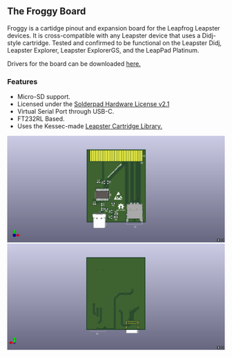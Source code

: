 ## The Froggy Board
Froggy is a cartidge pinout and expansion board for the Leapfrog Leapster devices. It is cross-compatible with any Leapster device that uses a Didj-style cartridge. Tested and confirmed to be functional on the Leapster Didj, Leapster Explorer, Leapster ExplorerGS, and the LeapPad Platinum.

Drivers for the board can be downloaded [here.](https://www.ftdichip.com/Drivers/VCP.htm)

### Features
- Micro-SD support.
- Licensed under the [Solderpad Hardware License v2.1](https://solderpad.org/licenses/SHL-2.1/)
- Virtual Serial Port through USB-C.
- FT232RL Based.
- Uses the Kessec-made [Leapster Cartridge Library.](https://github.com/kessec/leapster-cart)

![3D Model Front](images/froggy.png)
![3D Model Back](images/froggy-back.png)

